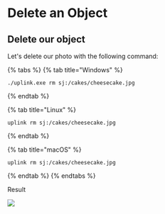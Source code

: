 # Delete an Object

## Delete our object

Let's delete our photo with the following command:

{% tabs %}
{% tab title="Windows" %}
```
./uplink.exe rm sj:/cakes/cheesecake.jpg
```
{% endtab %}

{% tab title="Linux" %}
```
uplink rm sj:/cakes/cheesecake.jpg
```
{% endtab %}

{% tab title="macOS" %}
```
uplink rm sj:/cakes/cheesecake.jpg
```
{% endtab %}
{% endtabs %}

Result

![](../../../.gitbook/assets/delete\_object.png)
